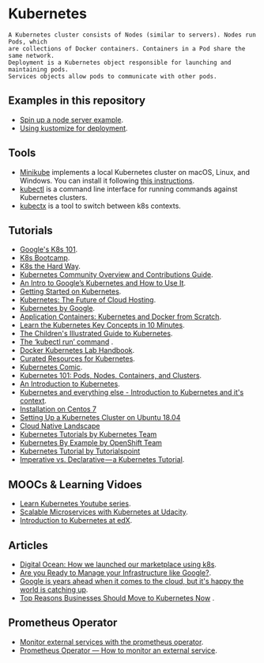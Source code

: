 
# Kubernetes

```
A Kubernetes cluster consists of Nodes (similar to servers). Nodes run Pods, which 
are collections of Docker containers. Containers in a Pod share the same network.
Deployment is a Kubernetes object responsible for launching and maintaining pods.
Services objects allow pods to communicate with other pods. 
```

## Examples in this repository

* [Spin up a node server example](https://github.com/bt3gl/Curated_Resources_on_Kubernete/tree/master/node-server-example).
* [Using kustomize for deployment](https://github.com/bt3gl/Curated_Resources_on_Kubernetes/tree/master/kustomize-example).


## Tools


- [Minikube](https://github.com/kubernetes/minikube) implements a local Kubernetes cluster on macOS, Linux, and Windows. You can install it following [this instructions](https://minikube.sigs.k8s.io/docs/start/).
- [kubectl](https://kubernetes.io/docs/tasks/tools/install-kubectl/) is a command line interface for running commands against Kubernetes clusters.
- [kubectx](https://github.com/ahmetb/kubectx) is a tool to switch between k8s contexts.


## Tutorials

* [Google's K8s 101](https://techdevguide.withgoogle.com/paths/cloud/sequence-2/kubernetes-101-pods-nodes-containers-and-clusters/#!).
* [K8s Bootcamp](https://kubernetesbootcamp.github.io/kubernetes-bootcamp/).
* [K8s the Hard Way](https://github.com/kelseyhightower/kubernetes-the-hard-way#labs).
* [Kubernetes Community Overview and Contributions Guide](https://docs.google.com/presentation/d/1JqcALpsg07eH665ZXQrIvOcin6SzzsIUjMRRVivrZMg/edit?usp=sharing).
* [An Intro to Google’s Kubernetes and How to Use It](http://www.ctl.io/developers/blog/post/what-is-kubernetes-and-how-to-use-it/).
* [Getting Started on Kubernetes](http://containertutorials.com/get_started_kubernetes/index.html).
* [Kubernetes: The Future of Cloud Hosting](https://github.com/meteorhacks/meteorhacks.github.io/blob/master/_posts/2015-04-22-learn-kubernetes-the-future-of-the-cloud.md).
* [Kubernetes by Google](http://thevirtualizationguy.wordpress.com/tag/kubernetes/).
* [Application Containers: Kubernetes and Docker from Scratch](http://keithtenzer.com/2015/06/01/application-containers-kubernetes-and-docker-from-scratch/).
* [Learn the Kubernetes Key Concepts in 10 Minutes](http://omerio.com/2015/12/18/learn-the-kubernetes-key-concepts-in-10-minutes/).
* [The Children's Illustrated Guide to Kubernetes](https://kubernetes.io/blog/2016/06/illustrated-childrens-guide-to-kubernetes/).
* [The ‘kubectl run’ command](http://medium.com/@mhausenblas/the-kubectl-run-command-27c68de5cb76#.mlwi5an7o) .
* [Docker Kubernetes Lab Handbook](https://github.com/xiaopeng163/docker-k8s-lab).
* [Curated Resources for Kubernetes](https://hackr.io/tutorials/learn-kubernetes).
* [Kubernetes Comic](https://cloud.google.com/kubernetes-engine/kubernetes-comic/).
* [Kubernetes 101: Pods, Nodes, Containers, and Clusters](https://medium.com/google-cloud/kubernetes-101-pods-nodes-containers-and-clusters-c1509e409e16).
* [An Introduction to Kubernetes](http://www.digitalocean.com/community/tutorials/an-introduction-to-kubernetes).
* [Kubernetes and everything else - Introduction to Kubernetes and it's context](https://rinormaloku.com/introduction-application-architecture/).
* [Installation on Centos 7](http://severalnines.com/blog/installing-kubernetes-cluster-minions-centos7-manage-pods-services)
* [Setting Up a Kubernetes Cluster on Ubuntu 18.04](https://mherman.org/blog/2018/08/20/setting-up-a-kubernetes-cluster-on-ubuntu/)
* [Cloud Native Landscape](https://landscape.cncf.io/)
* [Kubernetes Tutorials by Kubernetes Team](http://kubernetes.io/docs/tutorials/)
* [Kubernetes By Example by OpenShift Team](http://kubernetesbyexample.com)
* [Kubernetes Tutorial by Tutorialspoint](http://www.tutorialspoint.com/kubernetes/)
* [Imperative vs. Declarative — a Kubernetes Tutorial](https://medium.com/payscale-tech/imperative-vs-declarative-a-kubernetes-tutorial-4be66c5d8914).

## MOOCs & Learning Vidoes


* [Learn Kubernetes Youtube series](https://www.youtube.com/playlist?list=PL34sAs7_26wNBRWM6BDhnonoA5FMERax0).
* [Scalable Microservices with Kubernetes at Udacity](http://in.udacity.com/course/scalable-microservices-with-kubernetes--ud615).
* [Introduction to Kubernetes at edX](http://www.edx.org/course/introduction-kubernetes-linuxfoundationx-lfs158x).

## Articles

* [Digital Ocean: How we launched our marketplace using k8s](https://blog.digitalocean.com/how-we-launched-our-marketplace-using-digitalocean-kubernetes-part-1/).
* [Are you Ready to Manage your Infrastructure like Google?](http://blog.jetstack.io/blog/k8s-getting-started-part1/).
* [Google is years ahead when it comes to the cloud, but it's happy the world is catching up](http://www.businessinsider.in/Google-is-years-ahead-when-it-comes-to-the-cloud-but-its-happy-the-world-is-catching-up/articleshow/47793327.cms).
* [Top Reasons Businesses Should Move to Kubernetes Now](http://supergiant.io/blog/top-reasons-businesses-should-move-to-kubernetes-now) .


## Prometheus Operator

* [Monitor external services with the prometheus operator](https://jpweber.io/blog/monitor-external-services-with-the-prometheus-operator/).
* [Prometheus Operator — How to monitor an external service](https://devops.college/prometheus-operator-how-to-monitor-an-external-service-3cb6ac8d5acb).
